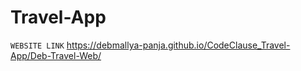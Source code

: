 # Travel-App

`WEBSITE LINK`  https://debmallya-panja.github.io/CodeClause_Travel-App/Deb-Travel-Web/
